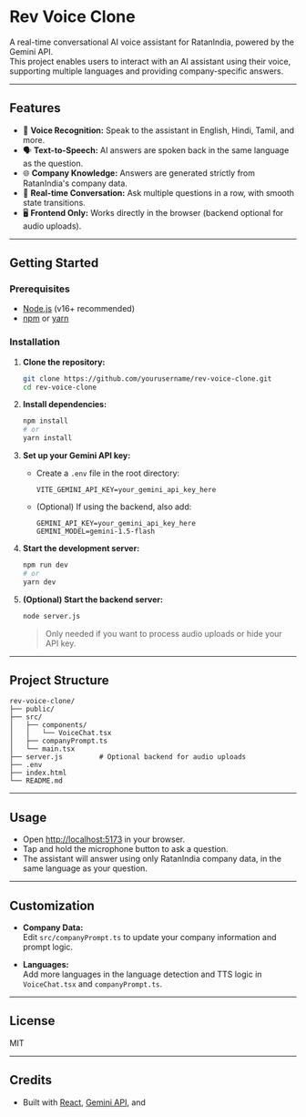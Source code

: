 # Rev Voice Clone

A real-time conversational AI voice assistant for RatanIndia, powered by the Gemini API.  
This project enables users to interact with an AI assistant using their voice, supporting multiple languages and providing company-specific answers.

---

## Features

- 🎤 **Voice Recognition:** Speak to the assistant in English, Hindi, Tamil, and more.
- 🗣️ **Text-to-Speech:** AI answers are spoken back in the same language as the question.
- 🌐 **Company Knowledge:** Answers are generated strictly from RatanIndia's company data.
- 🔄 **Real-time Conversation:** Ask multiple questions in a row, with smooth state transitions.
- 🖥️ **Frontend Only:** Works directly in the browser (backend optional for audio uploads).

---

## Getting Started

### Prerequisites

- [Node.js](https://nodejs.org/) (v16+ recommended)
- [npm](https://www.npmjs.com/) or [yarn](https://yarnpkg.com/)

### Installation

1. **Clone the repository:**
   ```sh
   git clone https://github.com/yourusername/rev-voice-clone.git
   cd rev-voice-clone
   ```

2. **Install dependencies:**
   ```sh
   npm install
   # or
   yarn install
   ```

3. **Set up your Gemini API key:**
   - Create a `.env` file in the root directory:
     ```
     VITE_GEMINI_API_KEY=your_gemini_api_key_here
     ```
   - (Optional) If using the backend, also add:
     ```
     GEMINI_API_KEY=your_gemini_api_key_here
     GEMINI_MODEL=gemini-1.5-flash
     ```

4. **Start the development server:**
   ```sh
   npm run dev
   # or
   yarn dev
   ```

5. **(Optional) Start the backend server:**
   ```sh
   node server.js
   ```
   > Only needed if you want to process audio uploads or hide your API key.

---

## Project Structure

```
rev-voice-clone/
├── public/
├── src/
│   ├── components/
│   │   └── VoiceChat.tsx
│   ├── companyPrompt.ts
│   └── main.tsx
├── server.js         # Optional backend for audio uploads
├── .env
├── index.html
└── README.md
```

---

## Usage

- Open [http://localhost:5173](http://localhost:5173) in your browser.
- Tap and hold the microphone button to ask a question.
- The assistant will answer using only RatanIndia company data, in the same language as your question.

---

## Customization

- **Company Data:**  
  Edit `src/companyPrompt.ts` to update your company information and prompt logic.

- **Languages:**  
  Add more languages in the language detection and TTS logic in `VoiceChat.tsx` and `companyPrompt.ts`.

---

## License

MIT

---

## Credits

- Built with [React](https://react.dev/), [Gemini API](https://ai.google.dev/), and